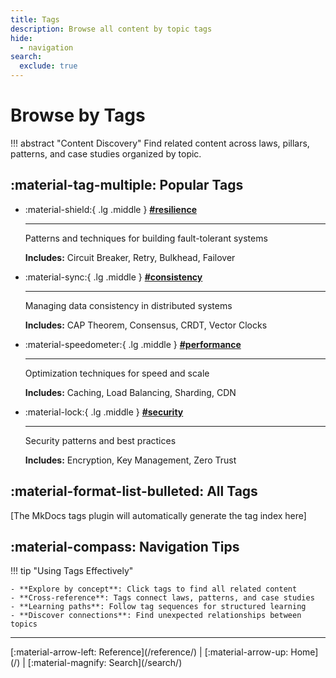 ```yaml
---
title: Tags
description: Browse all content by topic tags
hide:
  - navigation
search:
  exclude: true
---
```


# Browse by Tags

!!! abstract "Content Discovery"
    Find related content across laws, pillars, patterns, and case studies organized by topic.

## :material-tag-multiple: Popular Tags

<div class="grid cards" markdown>

- :material-shield:{ .lg .middle } **[#resilience](/tags/#resilience)**
    
    ---
    
    Patterns and techniques for building fault-tolerant systems
    
    **Includes:** Circuit Breaker, Retry, Bulkhead, Failover

- :material-sync:{ .lg .middle } **[#consistency](/tags/#consistency)**
    
    ---
    
    Managing data consistency in distributed systems
    
    **Includes:** CAP Theorem, Consensus, CRDT, Vector Clocks

- :material-speedometer:{ .lg .middle } **[#performance](/tags/#performance)**
    
    ---
    
    Optimization techniques for speed and scale
    
    **Includes:** Caching, Load Balancing, Sharding, CDN

- :material-lock:{ .lg .middle } **[#security](/tags/#security)**
    
    ---
    
    Security patterns and best practices
    
    **Includes:** Encryption, Key Management, Zero Trust

</div>

## :material-format-list-bulleted: All Tags

[The MkDocs tags plugin will automatically generate the tag index here]

## :material-compass: Navigation Tips

!!! tip "Using Tags Effectively"
    
    - **Explore by concept**: Click tags to find all related content
    - **Cross-reference**: Tags connect laws, patterns, and case studies
    - **Learning paths**: Follow tag sequences for structured learning
    - **Discover connections**: Find unexpected relationships between topics

---

<div class="page-nav" markdown>
[:material-arrow-left: Reference](/reference/) | 
[:material-arrow-up: Home](/) | 
[:material-magnify: Search](/search/)
</div>